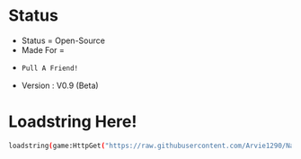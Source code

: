 # Status
- Status = Open-Source
- Made For =
- ```bash
  Pull A Friend!
  ```
- Version : V0.9 (Beta)


# Loadstring Here!
```bash
loadstring(game:HttpGet("https://raw.githubusercontent.com/Arvie1290/Natural_Disaster/refs/heads/Pull-A-Friend!/World1.lua"))()
```
